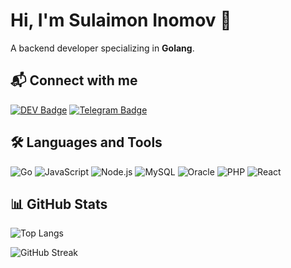 # Hi, I'm Sulaimon Inomov 👋

A backend developer specializing in **Golang**.


## 📬 Connect with me

[![DEV Badge](https://img.shields.io/badge/dev.to-0A0A0A?style=for-the-badge&logo=devdotto&logoColor=white)](https://dev.to/sulaimon_inomov)
[![Telegram Badge](https://img.shields.io/badge/Telegram-2CA5E0?style=for-the-badge&logo=telegram&logoColor=white)](https://t.me/inomov_ynwa)

## 🛠️ Languages and Tools

![Go](https://img.shields.io/badge/Go-00ADD8?style=for-the-badge&logo=go&logoColor=white)
![JavaScript](https://img.shields.io/badge/JavaScript-F7DF1E?style=for-the-badge&logo=javascript&logoColor=black)
![Node.js](https://img.shields.io/badge/Node.js-339933?style=for-the-badge&logo=nodedotjs&logoColor=white)
![MySQL](https://img.shields.io/badge/MySQL-4479A1?style=for-the-badge&logo=mysql&logoColor=white)
![Oracle](https://img.shields.io/badge/Oracle-F80000?style=for-the-badge&logo=oracle&logoColor=white)
![PHP](https://img.shields.io/badge/PHP-777BB4?style=for-the-badge&logo=php&logoColor=white)
![React](https://img.shields.io/badge/React-61DAFB?style=for-the-badge&logo=react&logoColor=black)

## 📊 GitHub Stats
![Top Langs](https://github-readme-stats.vercel.app/api/top-langs/?username=SulaimonYNWA&size_weight=0&count_weight=1&layout=compact)

<img src="https://github-readme-streak-stats.herokuapp.com/?user=SulaimonYNWA&theme=orange" alt="GitHub Streak" />
